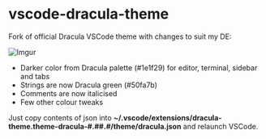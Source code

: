 # vscode-dracula-theme
Fork of official Dracula VSCode theme with changes to suit my DE:

![Imgur](https://imgur.com/cpVEv9I)

- Darker color from Dracula palette (#1e1f29) for editor, terminal, sidebar and tabs
- Strings are now Dracula green (#50fa7b)
- Comments are now italicised
- Few other colour tweaks

Just copy contents of json into **~/.vscode/extensions/dracula-theme.theme-dracula-#.##.#/theme/dracula.json** and relaunch VSCode.
